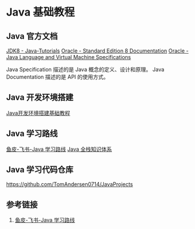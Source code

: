 # Java 基础教程


## Java 官方文档

[JDK8 - Java-Tutorials](work/programming/Java/programming/Java-Tutorials.md)
[Oracle - Standard Edition 8 Documentation](https://docs.oracle.com/javase/8/docs/)
[Oracle - Java Language and Virtual Machine Specifications](https://docs.oracle.com/javase/specs/)

Java Specification 描述的是 Java 概念的定义、设计和原理。
Java Documentation 描述的是 API 的使用方式。

## Java 开发环境搭建

[Java开发环境搭建基础教程](work/programming/Java/Java开发环境搭建基础教程.md)


## Java 学习路线

[鱼皮-飞书-Java 学习路线](https://yuyuanweb.feishu.cn/wiki/RxC8w2uFQiHspQk4L3qcyjBunZd)
[Java 全栈知识体系](https://pdai.tech/md/algorithm/alg-basic-overview.html)

## Java 学习代码仓库

https://github.com/TomAndersen0714/JavaProjects


## 参考链接
1. [鱼皮-飞书-Java 学习路线](https://yuyuanweb.feishu.cn/wiki/RxC8w2uFQiHspQk4L3qcyjBunZd)
